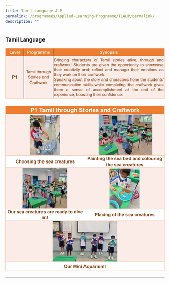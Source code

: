 ```yaml
---
title: Tamil Language ALP
permalink: /programmes/Applied-Learning-Programme/TLALP/permalink/
description: ""
---
```

### **Tamil Language**

![](/images/TL.png)

![](/images/TL2.png)

---